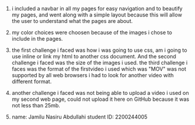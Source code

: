1. i included a navbar in all my pages for easy navigation and to beautify my pages,
 and went along with a simple layout because this will allow the user to understand what
the pages are about.

2. my color choices were choosen because of the images i chose to include in the pages. 

3. the first challenge i faced was how i was going to use css, 
am i going to use inline or link my html to another css document.
And the second challenge i faced was the size of the images i used.
the third challenge i faces was the format of the firstvideo i used which was "MOV"
 was not supported by all web browsers i had to look for another video with different format.
4. another challenge i faced was not being able to upload a video i used on my second web page, could not
 upload it here on GitHub because it was not less than 25mb.
 5. name: Jamilu Nasiru Abdullahi
	student ID: 2200244005
